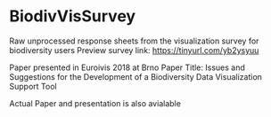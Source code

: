 # BiodivVisSurvey

Raw unprocessed response sheets from the visualization survey for biodiversity users
Preview survey link: https://tinyurl.com/yb2ysyuu

Paper presented in Euroivis 2018 at Brno
Paper Title: Issues and Suggestions for the Development of a Biodiversity Data Visualization Support Tool

Actual Paper and presentation is also avialable
